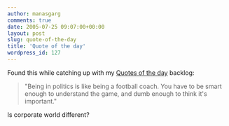 ```yaml
---
author: manasgarg
comments: true
date: 2005-07-25 09:07:00+00:00
layout: post
slug: quote-of-the-day
title: 'Quote of the day'
wordpress_id: 127
---
```


Found this while catching up with my [Quotes of the day](http://www.quotationspage.com/qotd.html) backlog:  

<blockquote>
"Being in politics is like being a football coach. You have to be smart enough to understand the game, and dumb enough to think it's important."  
</blockquote>

Is corporate world different?

